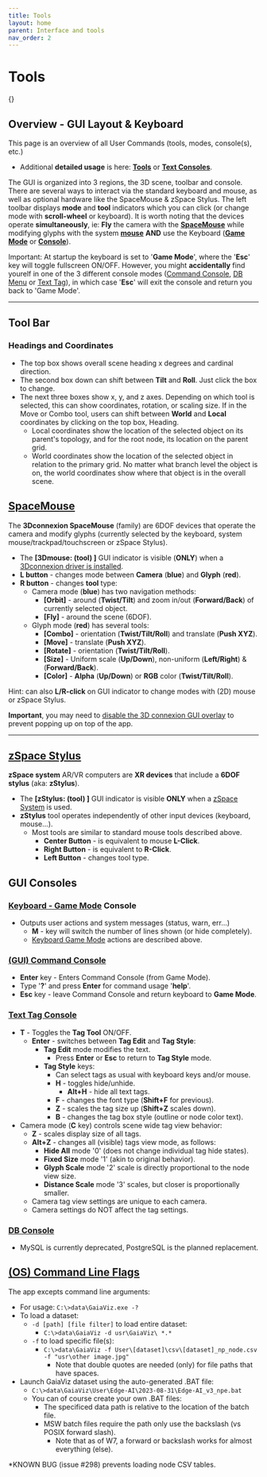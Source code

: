 ```yaml
---
title: Tools
layout: home
parent: Interface and tools
nav_order: 2
---
```

# Tools
{}
## Overview - GUI Layout & Keyboard

This page is an overview of all User Commands (tools, modes, console(s), etc.)

- Additional **detailed usage** is here: [**Tools**](https://github.com/GaiaViz/GaiaViz/wiki/Tools) or [**Text Consoles**](https://github.com/GaiaViz/GaiaViz/wiki/Text-Consoles).

The GUI is organized into 3 regions, the 3D scene, toolbar and console. There are several ways to interact via the standard keyboard and mouse, as well as optional hardware like the SpaceMouse & zSpace Stylus. The left toolbar displays **mode** and **tool** indicators which you can click (or change mode with **scroll-wheel** or keyboard). It is worth noting that the devices operate **simultaneously**, ie: **Fly** the camera with the [**SpaceMouse**](https://github.com/GaiaViz/GaiaViz/wiki/User-Commands#SpaceMouse) while modifying glyphs with the system [**mouse**](https://github.com/GaiaViz/GaiaViz/wiki/User-Commands#mouse-trackball-trackpad--touchscreen) **AND** use the Keyboard ([**Game Mode**](https://github.com/GaiaViz/GaiaViz/wiki/User-Commands#keyboard---game-mode) or [**Console**](https://github.com/GaiaViz/GaiaViz/wiki/User-Commands#text-tags--console)).

Important: At startup the keyboard is set to '**Game Mode**', where the '**Esc**' key will toggle fullscreen ON/OFF. However, you might **accidentally** find yourelf in one of the 3 different console modes ([Command Console](https://github.com/GaiaViz/GaiaViz/wiki/User-Commands#gui-command-console), [DB Menu](https://github.com/GaiaViz/GaiaViz/wiki/User-Commands#db-menu) or [Text Tag](https://github.com/GaiaViz/GaiaViz/wiki/User-Commands#text-tags--console)), in which case '**Esc**' will exit the console and return you back to 'Game Mode'.

---

## **Tool Bar**

[](https://github.com/GaiaViz/GaiaViz/wiki/User-Commands#tool-bar)

### Headings and Coordinates

[](https://github.com/GaiaViz/GaiaViz/wiki/User-Commands#headings-and-coordinates)

- The top box shows overall scene heading x degrees and cardinal direction.
- The second box down can shift between **Tilt** and **Roll**. Just click the box to change.
- The next three boxes show x, y, and z axes. Depending on which tool is selected, this can show coordinates, rotation, or scaling size. If in the Move or Combo tool, users can shift between **World** and **Local** coordinates by clicking on the top box, Heading.
    - Local coordinates show the location of the selected object on its parent's topology, and for the root node, its location on the parent grid.
    - World coordinates show the location of the selected object in relation to the primary grid. No matter what branch level the object is on, the world coordinates show where that object is in the overall scene.



## [SpaceMouse](https://github.com/GaiaViz/GaiaViz/wiki/3D-Mouse#spacemouse)

[](https://github.com/GaiaViz/GaiaViz/wiki/User-Commands#spacemouse)

The **3Dconnexion SpaceMouse** (family) are 6DOF devices that operate the camera and modify glyphs (currently selected by the keyboard, system mouse/trackpad/touchscreen or zSpace Stylus).

- The **[3Dmouse: (tool) ]** GUI indicator is visible (**ONLY**) when a [3Dconnexion driver is installed](https://github.com/GaiaViz/GaiaViz/wiki/3D-Mouse#spacemouse).
- **L button** - changes mode between **Camera** (**blue**) and **Glyph** (**red**).
- **R button** - changes **tool** type:
    - Camera mode (**blue**) has two navigation methods:
        - **[Orbit]** - around (**Twist/Tilt**) and zoom in/out (**Forward/Back**) of currently selected object.
        - **[Fly]** - around the scene (6DOF).
    - Glyph mode (**red**) has several tools:
        - **[Combo]** - orientation (**Twist/Tilt/Roll**) and translate (**Push XYZ**).
        - **[Move]** - translate (**Push XYZ**).
        - **[Rotate]** - orientation (**Twist/Tilt/Roll**).
        - **[Size]** - Uniform scale (**Up/Down**), non-uniform (**Left/Right**) & (**Forward/Back**).
        - **[Color]** - **Alpha** (**Up/Down**) or **RGB** color (**Twist/Tilt/Roll**).

Hint: can also **L/R-click** on GUI indicator to change modes with (2D) mouse or zSpace Stylus.

**Important**, you may need to [disable the 3D connexion GUI overlay](https://github.com/GaiaViz/GaiaViz/wiki/Space-Mouse) to prevent popping up on top of the app.

---

## [zSpace Stylus](https://github.com/GaiaViz/GaiaViz/wiki/zSpace)

[](https://github.com/GaiaViz/GaiaViz/wiki/User-Commands#zspace-stylus)

**zSpace system** AR/VR computers are **XR devices** that include a **6DOF stylus** (aka: **zStylus**).

- The **[zStylus: (tool) ]** GUI indicator is visible **ONLY** when a [zSpace System](https://github.com/GaiaViz/GaiaViz/wiki/zSpace) is used.
- **zStylus** tool operates independently of other input devices (keyboard, mouse...).
    - Most tools are similar to standard mouse tools described above.
        - **Center Button** - is equivalent to mouse **L-Click**.
        - **Right Button** - is equivalent to **R-Click**.
        - **Left Button** - changes tool type.



## GUI Consoles

[](https://github.com/GaiaViz/GaiaViz/wiki/User-Commands#gui-consoles)

### [Keyboard - Game Mode](https://github.com/GaiaViz/GaiaViz/wiki/User-Commands#keyboard---game-mode) Console

- Outputs user actions and system messages (status, warn, err...)
    - **M** - key will switch the number of lines shown (or hide completely).
    - [Keyboard Game Mode](https://github.com/GaiaViz/GaiaViz/wiki/User-Commands#keyboard---game-mode) actions are described above.

### [(GUI) Command Console](https://github.com/GaiaViz/GaiaViz/wiki/GUI-Console)

- **Enter** key - Enters Command Console (from Game Mode).
- Type '**?**' and press **Enter** for command usage '**help**'.
- **Esc** key - leave Command Console and return keyboard to **Game Mode**.

### [Text Tag Console](https://github.com/GaiaViz/GaiaViz/wiki/Text-Tags)

- **T** - Toggles the **Tag Tool** ON/OFF.
    - **Enter** - switches between **Tag Edit** and **Tag Style**:
        - **Tag Edit** mode modifies the text.
            - Press **Enter** or **Esc** to return to **Tag Style** mode.
        - **Tag Style** keys:
            - Can select tags as usual with keyboard keys and/or mouse.
            - **H** - toggles hide/unhide.
                - **Alt+H** - hide all text tags.
            - **F** - changes the font type (**Shift+F** for previous).
            - **Z** - scales the tag size up (**Shift+Z** scales down).
            - **B** - changes the tag box style (outline or node color text).
- Camera mode (**C** key) controls scene wide tag view behavior:
    - **Z** - scales display size of all tags.
    - **Alt+Z** - changes all (visible) tags view mode, as follows:
        - **Hide All** mode '0' (does not change individual tag hide states).
        - **Fixed Size** mode '1' (akin to original behavior).
        - **Glyph Scale** mode '2' scale is directly proportional to the node view size.
        - **Distance Scale** mode '3' scales, but closer is proportionally smaller.
    - Camera tag view settings are unique to each camera.
    - Camera settings do NOT affect the tag settings.

### [DB Console](https://github.com/GaiaViz/GaiaViz/wiki/MySQL)
- MySQL is currently deprecated, PostgreSQL is the planned replacement.

## [(OS) Command Line Flags](https://github.com/GaiaViz/GaiaViz/wiki/System-Console)

[](https://github.com/GaiaViz/GaiaViz/wiki/User-Commands#os-command-line-flags)

The app excepts command line arguments:

- For usage: `C:\>data\GaiaViz.exe -?`
- To load a dataset:
    - `-d [path] [file filter]` to load entire dataset:
        - `C:\>data\GaiaViz -d usr\GaiaViz\ *.*`
    - `-f` to load specific file(s):
        - `C:\>data\GaiaViz -f User\[dataset]\csv\[dataset]_np_node.csv -f "usr\other image.jpg"`
            - Note that double quotes are needed (only) for file paths that have spaces.
- Launch GaiaViz dataset using the auto-generated .BAT file:
    - `C:\>data\GaiaViz\User\Edge-AI\2023-08-31\Edge-AI_v3_npe.bat`
    - You can of course create your own .BAT files:
        - The specificed data path is relative to the location of the batch file.
        - MSW batch files require the path only use the backslash (vs POSIX forward slash).
            - Note that as of W7, a forward or backslash works for almost everything (else).

*KNOWN BUG (issue #298) prevents loading node CSV tables.